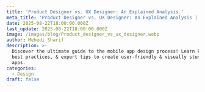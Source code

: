 ```yaml
---
title: 'Product Designer vs. UX Designer: An Explained Analysis.'
meta_title: 'Product Designer vs. UX Designer: An Explained Analysis | UIHut'
date: 2025-08-22T18:00:00.000Z
last_update: 2025-08-22T18:00:00.000Z
image: /images/blog/Product_designer_vs_ux_designer.webp
author: Mehedi Sharif
description: >-
  Discover the ultimate guide to the mobile app design process! Learn key steps,
  best practices, & expert tips to create user-friendly & visually stunning
  apps.
categories:
  - Design
draft: false
---
```

